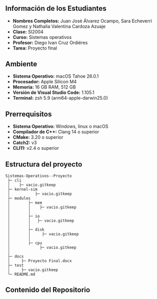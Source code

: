 # 

## Información de los Estudiantes
- **Nombres Completos:** Juan José Álvarez Ocampo, Sara Echeverri Gomez y Nathalia Valentina Cardoza Azuaje
- **Clase:** SI2004
- **Curso:** Sistemas operativos
- **Profesor:** Diego Ivan Cruz Ordiéres 
- **Tarea:** Proyecto final

## Ambiente
- **Sistema Operativo:** macOS Tahoe 26.0.1
- **Procesador:** Apple Silicon M4
- **Memoria:** 16 GB RAM, 512 GB
- **Versión de Visual Studio Code:** 1.105.1
- **Terminal:** zsh 5.9 (arm64-apple-darwin25.0)

## Prerrequisitos

- **Sistema Operativo:** Windows, linux o macOS
- **Compilador de C++:** Clang 14 o superior
- **CMake:** 3.20 o superior
- **Catch2:** v3
- **CLI11:** v2.4 o superior

## Estructura del proyecto

```
Sistemas-Operativos--Proyecto
 ├─ cli
 │    ├─ vacio.gitkeep       
 ├─ kernel-sim
 │           ├─ vacio.gitkeep
 ├─ modules 
 │        ├─ mem
 │        │    ├─ vacio.gitkeep
 │        │
 │        ├─ io
 │        │   ├─ vacio.gitkeep
 │        │
 │        ├─ disk
 │        │     ├─ vacio.gitkeep
 │        │     
 │        ├─ cpu
 │             ├─ vacio.gitkeep
 │
 ├─ docs
 │     ├─ Proyecto Final.docx    
 ├─ test
 │     ├─ vacio.gitkeep   
 └─ README.md        
```

## Contenido del Repositorio

